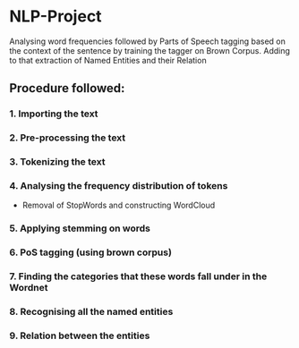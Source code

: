 # NLP-Project

Analysing word frequencies followed by Parts of Speech tagging based on the context of the sentence by training the tagger on Brown Corpus. Adding to that extraction of Named Entities and their Relation

## Procedure followed:

### 1. Importing the text
### 2. Pre-processing the text
### 3. Tokenizing the text
### 4. Analysing the frequency distribution of tokens
* Removal of StopWords and constructing WordCloud
### 5. Applying stemming on words
### 6. PoS tagging (using brown corpus)
### 7. Finding the categories that these words fall under in the Wordnet
### 8. Recognising all the named entities
### 9. Relation between the entities

